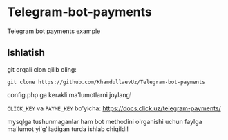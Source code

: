 # Telegram-bot-payments
Telegram bot payments example

## Ishlatish

git orqali clon qilib oling:

```
git clone https://github.com/KhamdullaevUz/Telegram-bot-payments
```

config.php ga kerakli ma'lumotlarni joylang!

`CLICK_KEY` va `PAYME_KEY` bo'yicha: https://docs.click.uz/telegram-payments/

mysqlga tushunmaganlar ham bot methodini o'rganishi uchun faylga ma'lumot yi'g'iladigan turda ishlab chiqildi!
